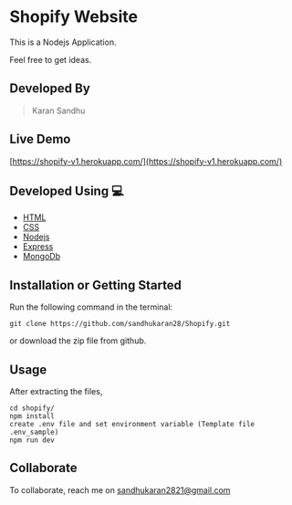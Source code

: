 # Shopify Website
This is a Nodejs Application.

Feel free to get ideas.

## Developed By 
> Karan Sandhu

## Live Demo 

 [https://shopify-v1.herokuapp.com/](https://shopify-v1.herokuapp.com/)

## Developed Using 💻

+ [HTML](https://developer.mozilla.org/en-US/docs/Web/HTML)
+ [CSS](https://developer.mozilla.org/en-US/docs/Web/CSS)
+ [Nodejs](https://nodejs.org/en/docs/)
+ [Express](https://expressjs.com/en/5x/api.html)
+ [MongoDb](https://docs.mongodb.com/)

## Installation or Getting Started

Run the following command in the terminal:

	git clone https://github.com/sandhukaran28/Shopify.git
or download the zip file from github.
    

## Usage
After extracting the files,

    cd shopify/
    npm install
    create .env file and set environment variable (Template file .env_sample)
    npm run dev

## Collaborate
To collaborate, reach me on [sandhukaran2821@gmail.com]()

    



